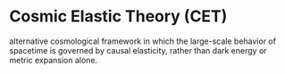 # Cosmic Elastic Theory (CET)
alternative cosmological framework in which the large-scale behavior of spacetime is governed by causal elasticity, rather than dark energy or metric expansion alone.
